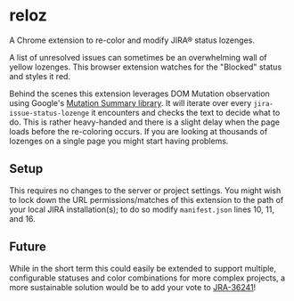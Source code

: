 reloz
=====

A Chrome extension to re-color and modify JIRA® status lozenges.

A list of unresolved issues can sometimes be an overwhelming wall of yellow lozenges.  This browser extension watches 
for the "Blocked" status and styles it red.

Behind the scenes this extension leverages DOM Mutation observation using Google's [Mutation Summary library][1].  It 
will iterate over every `jira-issue-status-lozenge` it encounters and checks the text to decide what to do. This is
rather heavy-handed and there is a slight delay when the page loads before the re-coloring occurs.  If you are looking
at thousands of lozenges on a single page you might start having problems.

Setup
-----

This requires no changes to the server or project settings.  You might wish to lock down the URL permissions/matches of
 this extension to the path of your local JIRA installation(s); to do so modify `manifest.json` lines 10, 11, and 16.

Future
------
While in the short term this could easily be extended to support multiple, configurable statuses and color combinations 
for more complex projects, a more sustainable solution would be to add your vote to [JRA-36241][2]!


[1]: https://code.google.com/p/mutation-summary/
[2]: https://jira.atlassian.com/browse/JRA-36241
